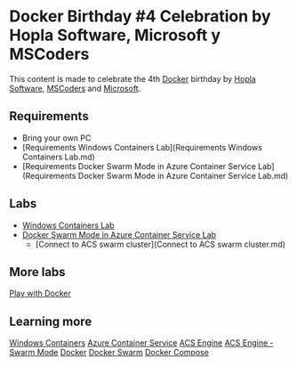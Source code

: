 # Docker Birthday #4 Celebration by Hopla Software, Microsoft y MSCoders

This content is made to celebrate the 4th [Docker](https://www.docker.com/) birthday by [Hopla Software](http://www.hoplasoftware.com/), [MSCoders](https://www.meetup.com/es-ES/MSCoders/) and [Microsoft](https://www.microsoft.com/).

## Requirements

-  Bring your own PC
-  [Requirements Windows Containers Lab](Requirements Windows Containers Lab.md)
-  [Requirements Docker Swarm Mode in Azure Container Service Lab](Requirements Docker Swarm Mode in Azure Container Service Lab.md)

## Labs

-  [Windows Containers Lab](https://github.com/hopla-training/windows-labs/blob/master/iis-lab1.md)
-  [Docker Swarm Mode in Azure Container Service Lab](https://github.com/hopla-training/simplest-lab)
    -  [Connect to ACS swarm cluster](Connect to ACS swarm cluster.md)

## More labs

[Play with Docker](http://birthday.play-with-docker.com/)


## Learning more

[Windows Containers](https://docs.microsoft.com/en-us/virtualization/windowscontainers/about/)
[Azure Container Service](https://docs.microsoft.com/en-us/azure/container-service/)
[ACS Engine](https://github.com/Azure/acs-engine/blob/master/docs/swarmmode.md)
[ACS Engine - Swarm Mode](https://github.com/Azure/acs-engine/blob/master/docs/swarmmode.md)
[Docker](https://docs.docker.com/)
[Docker Swarm](https://docs.docker.com/swarm/overview/)
[Docker Compose](https://docs.docker.com/compose/overview/)